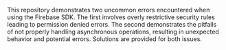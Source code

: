 This repository demonstrates two uncommon errors encountered when using the Firebase SDK.  The first involves overly restrictive security rules leading to permission denied errors. The second demonstrates the pitfalls of not properly handling asynchronous operations, resulting in unexpected behavior and potential errors.  Solutions are provided for both issues.